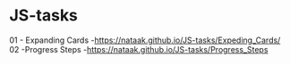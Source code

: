 # JS-tasks
01 - Expanding Cards -https://nataak.github.io/JS-tasks/Expeding_Cards/
02 -Progress Steps -https://nataak.github.io/JS-tasks/Progress_Steps
